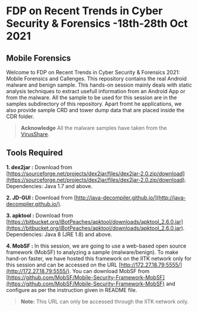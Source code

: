 # FDP on Recent Trends in Cyber Security & Forensics -18th-28th Oct 2021


## Mobile Forensics

Welcome to FDP on Recent Trends in Cyber Security & Forensics 2021: Mobile Forensics and Callenges. This repository contains the real Android malware and benign sample. This hands-on session mainly deals with static analysis techniques to extract usefull information from an Android App or from the malware. All the sample to be used for this session are in the samples subdirectory of this repository. Apart fromt he applications, we also provide sample CRD and tower dump data that are placed inside the CDR folder.

> **Acknowledge** All the malware samples have taken from the [VirusShare](https://virusshare.com/).

## Tools Required

**1. dex2jar :** Download from [https://sourceforge.net/projects/dex2jar/files/dex2jar-2.0.zip/download](https://sourceforge.net/projects/dex2jar/files/dex2jar-2.0.zip/download). Dependencies: Java 1.7 and above.


**2. JD-GUI :** Download from [http://java-decompiler.github.io/](http://java-decompiler.github.io/).


**3. apktool :** Download from [https://bitbucket.org/iBotPeaches/apktool/downloads/apktool_2.6.0.jar](https://bitbucket.org/iBotPeaches/apktool/downloads/apktool_2.6.0.jar). Dependencies: Java 8 (JRE 1.8) and above.


**4. MobSF :** In this session, we are going to use a web-based open source framework (MobSF) to analyzing a sample (malware/benign). To make hand-on faster, we have hosted this framework on the IITK network only for this session and can be accessed on the URL [http://172.27.18.79:5555/](http://172.27.18.79:5555/). You can download MobSF from [https://github.com/MobSF/Mobile-Security-Framework-MobSF](https://github.com/MobSF/Mobile-Security-Framework-MobSF) and configure as per the instruction given in README file.


> **Note:** This URL can only be accessed through the IITK network only.
